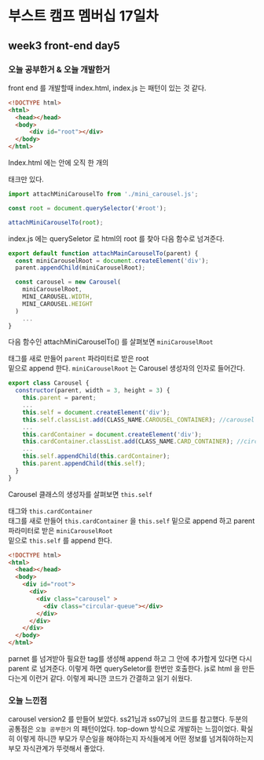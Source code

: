 # 부스트 캠프 멤버십 17일차 

## week3 front-end day5

### 오늘 공부한거 & 오늘 개발한거 

front end 를 개발할때 index.html, index.js 는 패턴이 있는 것 같다. 

```html
<!DOCTYPE html>
<html>
  <head></head>
  <body>
      <div id="root"></div>
  </body>
</html>
```

Index.html 에는 <body> 안에 오직 한 개의 <div>  태크만 있다. 

```javascript
import attachMiniCarouselTo from './mini_carousel.js';

const root = document.querySelector('#root');

attachMiniCarouselTo(root);
```

index.js 에는 querySeletor 로 html의 root 를 찾아 다음 함수로 넘겨준다. 

```javascript
export default function attachMainCarouselTo(parent) {
  const miniCarouselRoot = document.createElement('div');
  parent.appendChild(miniCarouselRoot);

  const carousel = new Carousel(
    miniCarouselRoot,
    MINI_CAROUSEL.WIDTH,
    MINI_CAROUSEL.HEIGHT
  )
    ...
}
```

다음 함수인 attachMiniCarouselTo() 를 살펴보면 `miniCarouselRoot` <div> 태그를 새로 만들어 `parent` 파라미터로 받은 root <div> 밑으로 append 한다. `miniCarouselRoot` 는 Carousel 생성자의 인자로 들어간다.

```javascript
export class Carousel {
  constructor(parent, width = 3, height = 3) {
    this.parent = parent;
    ...
    this.self = document.createElement('div');
    this.self.classList.add(CLASS_NAME.CAROUSEL_CONTAINER); //carousel
    ...
    this.cardContainer = document.createElement('div');
    this.cardContainer.classList.add(CLASS_NAME.CARD_CONTAINER); //circular-queue
    ...
    this.self.appendChild(this.cardContainer);
    this.parent.appendChild(this.self);
  }	
}
```

Carousel 클래스의 생성자를 살펴보면 `this.self` <div> 태그와 `this.cardContainer` <div> 태그를 새로 만들어 `this.cardContainer` 을 `this.self` 밑으로 append 하고 parent 파라미터로 받은 `miniCarouselRoot` <div> 밑으로 `this.self` 를 append 한다. 

```html
<!DOCTYPE html>
<html>
  <head></head>
  <body>
    <div id="root">
      <div>
        <div class="carousel" >
          <div class="circular-queue"></div>
        </div>
      </div>
    </div>
  </body>
</html>
```

parnet 를 넘겨받아 필요한 tag를 생성해 append 하고 그 안에 추가할게 있다면 다시 parent 로 넘겨준다. 이렇게 하면 querySeletor를 한번만 호출한다. js로 html 을 만든다는게 이런거 같다. 이렇게 짜니깐 코드가 간결하고 읽기 쉬웠다. 

### 오늘 느낀점 

carousel version2 를 만들어 보았다. ss21님과 ss07님의 코드를 참고했다. 두분의 공통점은 `오늘 공부한거` 의 패턴이었다. top-down 방식으로 개발하는 느낌이었다. 확실히 이렇게 하니깐 부모가 무슨일을 해야하는지 자식들에게 어떤 정보를 넘겨줘야하는지 부모 자식관계가 뚜렷해서 좋았다. 